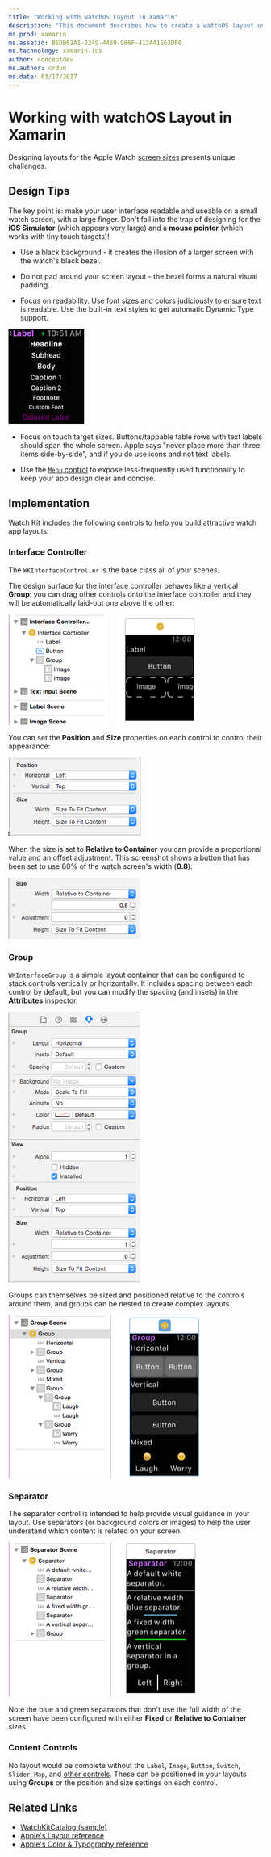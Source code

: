 ```yaml
---
title: "Working with watchOS Layout in Xamarin"
description: "This document describes how to create a watchOS layout using Xamarin. It discusses interface controllers, groups, separators, and content controls."
ms.prod: xamarin
ms.assetid: BEDB62A1-2249-4459-986F-413A41E63DF0
ms.technology: xamarin-ios
author: conceptdev
ms.author: crdun
ms.date: 03/17/2017
---
```


# Working with watchOS Layout in Xamarin

Designing layouts for the Apple Watch
  [screen sizes](~/ios/watchos/app-fundamentals/screen-sizes.md)
  presents unique challenges.

## Design Tips

The key point is: make your user interface readable and useable
  on a small watch screen, with a large finger. Don't fall into
  the trap of designing for the **iOS Simulator** (which appears
  very large) and a **mouse pointer** (which works with tiny touch targets)!

- Use a black background - it creates the illusion of a larger
  screen with the watch's black bezel.

- Do not pad around your screen layout - the bezel forms
  a natural visual padding.

- Focus on readability. Use font sizes and colors judiciously to
  ensure text is readable. Use the built-in text styles to get
  automatic Dynamic Type support.

![](layout-images/type.png "Example of Dynamic Type support")

- Focus on touch target sizes. Buttons/tappable table rows with
  text labels should span the whole screen. Apple says
  "never place more than three items side-by-side", and if you do
  use icons and not text labels.

- Use the [`Menu` control](~/ios/watchos/user-interface/menu.md) to
  expose less-frequently used functionality to keep your app
  design clear and concise.


## Implementation

Watch Kit includes the following controls to help you
  build attractive watch app layouts:

### Interface Controller

The `WKInterfaceController` is the base class all
  of your scenes.

The design surface for the interface controller behaves
  like a vertical **Group**: you can drag other controls
  onto the interface controller and they will be
  automatically laid-out one above the other:

![](layout-images/controller-scene.png "Controls are automatically laid-out one above the other")

You can set the **Position** and **Size** properties
  on each control to control their appearance:

![](layout-images/positionsize-attributes.png "Set the Position and Size properties on each control")

When the size is set to **Relative to Container**
  you can provide a proportional value and an offset
  adjustment. This screenshot shows a button that has
  been set to use 80% of the watch screen's width (**0.8**):

![](layout-images/button-attributes.png "Provide a proportional value and an offset adjustment")


### Group

`WKInterfaceGroup` is a simple layout container that
  can be configured to stack controls vertically or
  horizontally. It includes spacing between each control
  by default, but you can modify the spacing (and insets)
  in the **Attributes** inspector.

![](layout-images/group-attributes.png "Modify the spacing and insets in the Attributes inspector")

Groups can themselves be sized and positioned relative
  to the controls around them, and groups can be nested
  to create complex layouts.

![](layout-images/group-scene.png "Groups can be nested to create complex layouts")


### Separator

The separator control is intended to help provide
  visual guidance in your layout. Use separators
  (or background colors or images) to help the user
  understand which content is related on your screen.

![](layout-images/separator-scene.png "Example of Separator usage")

Note the blue and green separators that don't use the full width
  of the screen have been configured with either
  **Fixed** or **Relative to Container** sizes.

### Content Controls

No layout would be complete without the `Label`, `Image`,
  `Button`, `Switch`, `Slider`, `Map`, and
  [other controls](~/ios/watchos/user-interface/index.md).
  These can be positioned in your layouts using **Groups**
  or the position and size settings on each control.



## Related Links

- [WatchKitCatalog (sample)](https://docs.microsoft.com/samples/xamarin/ios-samples/watchos-watchkitcatalog)
- [Apple's Layout reference](https://developer.apple.com/library/prerelease/ios/documentation/UserExperience/Conceptual/WatchHumanInterfaceGuidelines/Layout.html)
- [Apple's Color & Typography reference](https://developer.apple.com/library/prerelease/ios/documentation/UserExperience/Conceptual/WatchHumanInterfaceGuidelines/ColorandTypography.html)
